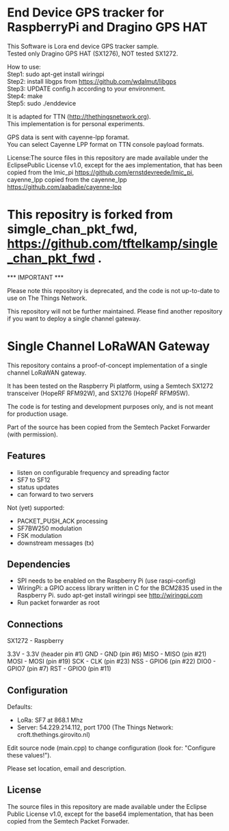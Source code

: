 End Device GPS tracker for RaspberryPi and Dragino GPS HAT
====================================================

This Software is Lora end device GPS tracker sample.  
Tested only Dragino GPS HAT (SX1276), NOT tested SX1272.  

How to use:  
Step1: sudo apt-get install wiringpi  
Step2: install libgps from https://github.com/wdalmut/libgps    
Step3: UPDATE config.h according to your environment.  
Step4: make  
Step5: sudo ./enddevice  

It is adapted for TTN (http://thethingsnetwork.org).  
This implementation is for personal experiments.  

GPS data is sent with cayenne-lpp foramat.  
You can select Cayenne LPP format on TTN console payload formats.  

License:The source files in this repository are made available under the EclipsePublic License v1.0, except for the aes implementation, that has been copied from the lmic_pi https://github.com/ernstdevreede/lmic_pi, 
cayenne_lpp copied from the cayenne_lpp https://github.com/aabadie/cayenne-lpp  

This repositry is forked from simgle_chan_pkt_fwd, https://github.com/tftelkamp/single_chan_pkt_fwd .  
====================================================

*** IMPORTANT ***

Please note this repository is deprecated, and the code is not up-to-date to use on The Things Network.

This repository will not be further maintained. Please find another repository if you want to deploy a single channel gateway.


Single Channel LoRaWAN Gateway
==============================
This repository contains a proof-of-concept implementation of a single
channel LoRaWAN gateway.

It has been tested on the Raspberry Pi platform, using a Semtech SX1272
transceiver (HopeRF RFM92W), and SX1276 (HopeRF RFM95W).

The code is for testing and development purposes only, and is not meant 
for production usage. 

Part of the source has been copied from the Semtech Packet Forwarder 
(with permission).

Features
--------
- listen on configurable frequency and spreading factor
- SF7 to SF12
- status updates
- can forward to two servers

Not (yet) supported:
- PACKET_PUSH_ACK processing
- SF7BW250 modulation
- FSK modulation
- downstream messages (tx)

Dependencies
------------
- SPI needs to be enabled on the Raspberry Pi (use raspi-config)
- WiringPi: a GPIO access library written in C for the BCM2835 
  used in the Raspberry Pi.
  sudo apt-get install wiringpi
  see http://wiringpi.com
- Run packet forwarder as root

Connections
-----------
SX1272 - Raspberry

3.3V   - 3.3V (header pin #1) 
GND	   - GND (pin #6)
MISO   - MISO (pin #21)
MOSI   - MOSI (pin #19)
SCK    - CLK (pin #23)
NSS    - GPIO6 (pin #22)
DIO0   - GPIO7 (pin #7)
RST    - GPIO0 (pin #11)

Configuration
-------------

Defaults:

- LoRa:   SF7 at 868.1 Mhz
- Server: 54.229.214.112, port 1700  (The Things Network: croft.thethings.girovito.nl)

Edit source node (main.cpp) to change configuration (look for: "Configure these values!").

Please set location, email and description.

License
-------
The source files in this repository are made available under the Eclipse
Public License v1.0, except for the base64 implementation, that has been
copied from the Semtech Packet Forwader.
